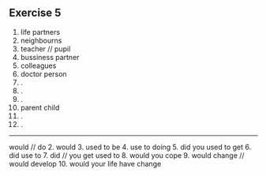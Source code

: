 Exercise 5
---
1.  life partners
2. neighbourns
3. teacher // pupil
4. bussiness partner
5. colleagues
6. doctor person
7. .
8. .
9. .
10. parent child
11. .
12. .


---
would // do
2. would
3. used to be
4. use to doing 
5. did you used to get 
6. did use to
7. did // you get used to 
8. would you cope
9. would change // would develop
10. would your life have change
